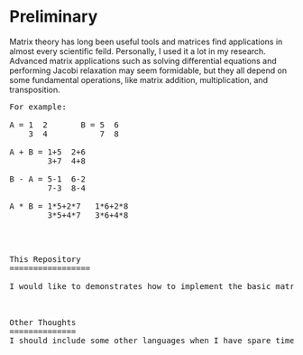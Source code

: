 Preliminary
===========
Matrix theory has long been useful tools and matrices find applications in almost every scientific feild. Personally, I used it a lot in my research. Advanced matrix applications such as solving differential equations and performing Jacobi relaxation may seem formidable, but they all depend on some fundamental operations, like matrix addition, multiplication, and transposition. 

<pre>
For example:

A = 1  2       B = 5  6
    3  4           7  8

A + B = 1+5  2+6
        3+7  4+8

B - A = 5-1  6-2
        7-3  8-4

A * B = 1*5+2*7   1*6+2*8
        3*5+4*7   3*6+4*8
<pre>



This Repository
=================

I would like to demonstrates how to implement the basic matrix operations in C++, Java and Python. The purpose is quite straight forward - I would like to study how these languages manipulate objects, 2-D arrays and what their efficiencies and programmabilities are. 



Other Thoughts
==============
I should include some other languages when I have spare time to teach myself Ruby and C#.
